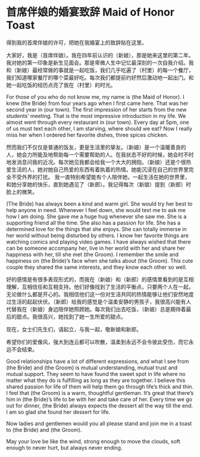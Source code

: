 # 首席伴娘的婚宴致辞 Maid of Honor Toast


得到我的首席伴娘的许可，把她在我婚宴上的致辞贴在这里。

大家好，我是（首席伴娘）。我在四年前认识的（新娘），那是她来这里的第二年。我对她的第一印象是新生见面会。那是卑微人生中记忆最深刻的一次自我介绍。我和（新娘）最经常做的事就是一起吃饭，我们几乎吃遍了（村里）的每一个餐厅，我们知道哪家餐厅的哪个菜最好吃。每次我们都提前约好然后激动地一起出门。和她一起吃饭的经历点亮了我在（村里）的时光。

For those of you who do not know me, my name is (the Maid of Honor). I knew (the Bride) from four years ago when I first came here. That was her second year in (our town). The first impression of her starts from the new students’ meeting. That is the most impressive introduction in my life. We almost went through every restaurant in (our town). Every day at 5pm, one of us must text each other, I am starving, where should we eat? Now I really miss her when I ordered her favorite dishes, three spices chicken.

然而我们不仅仅是普通的饭友，更是生活里的挚友。（新娘）是一个温暖善良的人，她会力所能及地帮助每一个需要帮助的人。在我状态不好的时候，她会时不时地发消息问我的近况。每次她见我都会给我一个大大的拥抱。（新娘）还是个很热爱生活的人，她对她自己热爱的东西有着执着的热情。她能沉浸在自己的世界里完全不受外界的打扰。 我一直特别希望能有个人陪伴她，一起生活在她的世界里，和她分享她的快乐，直到她遇见了（新郎）。我记得每次（新娘）提到（新郎）时脸上的微笑。

(The Bride) has always been a kind and warm girl. She would try her best to help anyone in need. Whenever I feel down, she would text me to ask me how I am doing. She gave me a huge hug whenever she saw me. She is a supporting friend all the time. She also has a passion for life. She has a determined love for the things that she enjoys. She can totally immerse in her world without being disturbed by others. I know her favorite things are watching comics and playing video games. I have always wished that there can be someone accompany her, live in her world with her and share her happiness with her, till she met (the Groom). I remember the smile and happiness on (the Bride)’s face when she talks about (the Groom). This cute couple they shared the same interests, and they know each other so well.

好的感情是有很多表现形式的，而我在（新娘）和（新郎）的感情里看到的是互相理解，互相信任和互相支持。他们好像找到了生活的平衡点，只要两个人在一起，无论做什么都是开心的。我相信他们这一份对生活共同的热情能够让他们安然地度过生活的起起伏伏。（新郎）给我的感觉是个温柔安静的男孩子，我很高兴能有人代替我在（新娘）身边陪伴她照顾她。每次我们出去吃饭，（新娘）总是期待着最后的甜点。我很高兴，她找到了她一生所爱的甜点。

现在，女士们先生们，请起立，与我一起，敬新娘和新郎。

希望你们的爱像风，强大到连云都可以吹散，温柔到永远不会令彼此受伤，而它永远不会结束。

Good relationships have a lot of different expressions, and what I see from (the Bride) and (the Groom) is mutual understanding, mutual trust and mutual support. They seem to have found the sweet spot in life where no matter what they do is fulfilling as long as they are together. I believe this shared passion for life of them will help them go through life’s thick and thin. I feel that (the Groom) is a warm, thoughtful gentleman. It’s great that there’s him in (the Bride)’s life to be with her and take care of her. Every time we go out for dinner, (the Bride) always expects the dessert all the way till the end. I am so glad she found her dessert for life.

Now ladies and gentlemen would you all please stand and join me in a toast to (the Bride) and (the Groom).

May your love be like the wind, strong enough to move the clouds, soft enough to never hurt, but always never ending.

